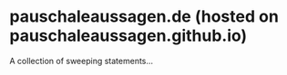 pauschaleaussagen.de (hosted on pauschaleaussagen.github.io)
===========================

A collection of sweeping statements…
